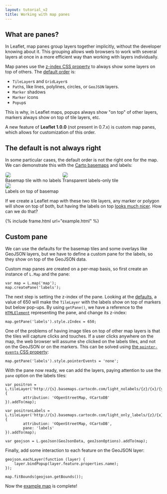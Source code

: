 ```yaml
---
layout: tutorial_v2
title: Working with map panes
---
```


## What are panes?

In Leaflet, map panes group layers together implicitly, without the developer knowing about it. This grouping allows web browsers to work with several layers at once in a more efficient way than working with layers individually.

Map panes use the [z-index CSS property](https://developer.mozilla.org/docs/Web/CSS/z-index) to always show some layers on top of others. The [default order](/reference.html#map-pane) is:

* `TileLayer`s and `GridLayer`s
* `Path`s, like lines, polylines, circles, or `GeoJSON` layers.
* `Marker` shadows
* `Marker` icons
* `Popup`s

This is why, in Leaflet maps, popups always show "on top" of other layers, markers always show on top of tile layers, etc.

A new feature of **Leaflet 1.0.0** (not present in 0.7.x) is custom map panes, which allows for customization of this order.

## The default is not always right

In some particular cases, the default order is not the right one for the map. We can demonstrate this with the [Carto basemaps](https://cartodb.com/basemaps/) and labels:


<style>
.tiles img {
    border: 1px solid #ccc;
    border-radius: 5px;
}
</style>

<div class='tiles'>
<div style='display: inline-block'>
<img src="https://a.basemaps.cartocdn.com/light_nolabels/4/8/5.png" class="bordered-img" /><br/>
Basemap tile with no labels
</div>

<div style='display: inline-block'>
<img src="https://a.basemaps.cartocdn.com/light_only_labels/4/8/5.png" class="bordered-img" /><br/>
Transparent labels-only tile
</div>

<div style='display: inline-block; position:relative;'>
<img src="https://a.basemaps.cartocdn.com/light_nolabels/4/8/5.png" class="bordered-img" />
<img src="https://a.basemaps.cartocdn.com/light_only_labels/4/8/5.png"  style='position:absolute; left:0; top:0;'/><br/>
Labels on top of basemap
</div>
</div>

If we create a Leaflet map with these two tile layers, any marker or polygon will show on top of both, but having the labels on top [looks much nicer](http://blog.cartodb.com/let-your-labels-shine/). How can we do that?

{% include frame.html url="example.html" %}

## Custom pane

We can use the defaults for the basemap tiles and some overlays like GeoJSON layers, but we have to define a custom pane for the labels, so they show on top of the GeoJSON data.

Custom map panes are created on a per-map basis, so first create an instance of `L.Map` and the pane:


    var map = L.map('map');
    map.createPane('labels');


The next step is setting the z-index of the pane. Looking at the [defaults](https://github.com/Leaflet/Leaflet/blob/v1.0.0/dist/leaflet.css#L87), a value of 650 will make the `TileLayer` with the labels show on top of markers but below pop-ups. By using `getPane()`, we have a reference to the [`HTMLElement`](https://developer.mozilla.org/docs/Web/API/HTMLElement) representing the pane, and change its z-index:


    map.getPane('labels').style.zIndex = 650;


One of the problems of having image tiles on top of other map layers is that the tiles will capture clicks and touches. If a user clicks anywhere on the map, the web browser will assume she clicked on the labels tiles, and not on the GeoJSON or on the markers. This can be solved using [the `pointer-events` CSS property](https://developer.mozilla.org/en-US/docs/Web/CSS/pointer-events):


    map.getPane('labels').style.pointerEvents = 'none';


With the pane now ready, we can add the layers, paying attention to use the `pane` option on the labels tiles:


    var positron = L.tileLayer('http://{s}.basemaps.cartocdn.com/light_nolabels/{z}/{x}/{y}.png', {
            attribution: '©OpenStreetMap, ©CartoDB'
    }).addTo(map);

    var positronLabels = L.tileLayer('http://{s}.basemaps.cartocdn.com/light_only_labels/{z}/{x}/{y}.png', {
            attribution: '©OpenStreetMap, ©CartoDB',
            pane: 'labels'
    }).addTo(map);

    var geojson = L.geoJson(GeoJsonData, geoJsonOptions).addTo(map);

Finally, add some interaction to each feature on the GeoJSON layer:

    geojson.eachLayer(function (layer) {
        layer.bindPopup(layer.feature.properties.name);
    });

    map.fitBounds(geojson.getBounds());


Now the [example map](example.html) is complete!



